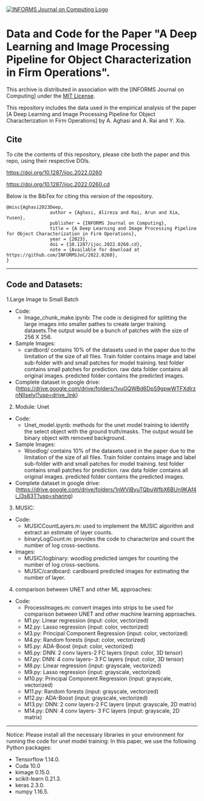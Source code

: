 [![INFORMS Journal on Computing Logo](https://INFORMSJoC.github.io/logos/INFORMS_Journal_on_Computing_Header.jpg)](https://pubsonline.informs.org/journal/ijoc)

# Data and Code for the Paper "A Deep Learning and Image Processing Pipeline for Object Characterization in Firm Operations".

This archive is distributed in association with the [INFORMS Journal on Computing] under the [MIT License](LICENSE).

This repository includes the data used in the empirical analysis of the paper
[A Deep Learning and Image Processing Pipeline for Object Characterization in Firm Operations] by A. Aghasi and
A. Rai and Y. Xia.

## Cite

To cite the contents of this repository, please cite both the paper and this repo, using their respective DOIs.

https://doi.org/10.1287/ijoc.2022.0260

https://doi.org/10.1287/ijoc.2022.0260.cd

Below is the BibTex for citing this version of the repository.
```
@misc{Aghasi2023Deep,
                author = {Aghasi, Alireza and Rai, Arun and Xia, Yusen},
                publisher = {INFORMS Journal on Computing},
                title = {A Deep Learning and Image Processing Pipeline for Object Characterization in Firm Operations},
                year = {2023},
                doi = {10.1287/ijoc.2022.0260.cd},
                note = {Available for download at https://github.com/INFORMSJoC/2022.0260},
}
```
--------------------------------------------------------------------------
## Code and Datasets:

1.Large Image to Small Batch
  - Code:
    -  Image_chunk_make.ipynb: The code is desigined for splitting the large images into smaller pathes to create larger training datasets.The output would be a bunch of patches with the size of 256 X 256.
  - Sample Images:
    -  cardbord/ contains 10% of the datasets used in the paper due to the limitation of the size of all files. Train folder contains image and label sub-folder with and small patches for model training. test folder contains small patches for prediction. raw data folder contains all original images. predicted folder contains the predicted images.
  - Complete dataset in google drive: (https://drive.google.com/drive/folders/1vuGQWBd6DpS9gpwWTFXdlrznNlIselyl?usp=drive_link)
2. Module: Unet 
  - Code:
    -  Unet_model.ipynb: methods for the unet model training to identify the select object with the ground truth/masks. The output would be binary object with removed background.
  - Sample Images:
    -  Woodlog/ contains 10% of the datasets used in the paper due to the limitation of the size of all files. Train folder contains image and label sub-folder with and small patches for model training. test folder contains small patches for prediction. raw data folder contains all original images. predicted folder contains the predicted images.
  - Complete dataset in google drive: (https://drive.google.com/drive/folders/1nWVjByuTQbuWfbX6BUn9KAf4i_I3s83T?usp=sharing)
3. MUSIC:
  - Code:
    - MUSICCountLayers.m: used to implement the MUSIC algorithm and extract an estimate of layer counts.
    - binaryLogCount.m: provides the code to characterize and count the number of log cross-sections.
  - Images:
    - MUSIC/logbinary: woodlog predicted iamges for counting the number of log cross-sections.
    - MUSIC/cardboard: cardboard predicted images for estimating the number of layer.
4. comparison between UNET and other ML approaches:
  - Code:
    - ProcessImages.m: convert images into strips to be used for comparison between UNET and other machine learning approaches.
    - M1.py: Linear regression (input: color, vectorized)
    - M2.py: Lasso regression (input: color, vectorized)
    - M3.py: Principal Component Regression (input: color, vectorized)
    - M4.py: Random forests (input: color, vectorized)
    - M5.py: ADA-Boost (input: color, vectorized)
    - M6.py: DNN: 2 conv layers-2 FC layers (input: color, 3D tensor)
    - M7.py: DNN: 4 conv layers- 3 FC layers (input: color, 3D tensor)
    - M8.py: Linear regression (input: grayscale, vectorized)
    - M9.py: Lasso regression (input: grayscale, vectorized)
    - M10.py: Principal Component Regression (input: grayscale, vectorized)
    - M11.py: Random forests (input: grayscale, vectorized)
    - M12.py: ADA-Boost (input: grayscale, vectorized)
    - M13.py: DNN: 2 conv layers-2 FC layers (input: grayscale, 2D matrix)
    - M14.py: DNN: 4 conv layers- 3 FC layers (input: grayscale, 2D matrix)
--------------------------------------------------------------------------
Notice: Please install all the necessary libraries in your environment for running the code for unet model training: 
In this paper, we use the following Python packages:
- Tensorflow 1.14.0.
- Cuda 10.0 
- kimage 0.15.0.
- scikit-learn 0.21.3.
- keras  2.3.0.
- numpy 1.16.5.
